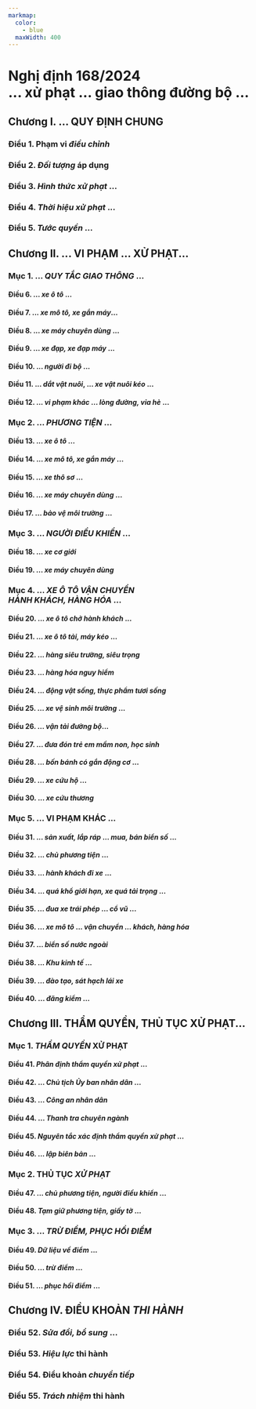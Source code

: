 ```yaml
---
markmap:
  color:
    - blue
  maxWidth: 400
---
```


# Nghị định 168/2024 <br/>... xử phạt ... giao thông đường bộ ...

## Chương I. ... QUY ĐỊNH CHUNG <!-- markmap: fold -->

### Điều 1. Phạm vi _điều chỉnh_

### Điều 2. _Đối tượng_ áp dụng

### Điều 3. _Hình thức xử phạt_ ...

### Điều 4. _Thời hiệu xử phạt_ ...

### Điều 5. _Tước quyền_ ...

## Chương II. ... VI PHẠM ... XỬ PHẠT...

### Mục 1. ... _QUY TẮC GIAO THÔNG_ ...

#### Điều 6. ... _xe ô tô_ ...

#### Điều 7. ... _xe mô tô, xe gắn máy_...

#### Điều 8. ... _xe máy chuyên dùng_ ...

#### Điều 9. ... _xe đạp, xe đạp máy_ ...

#### Điều 10. ... _người đi bộ_ ...

#### Điều 11. ... _dắt vật nuôi_, ... _xe vật nuôi kéo_ ...

#### Điều 12. ... _vi phạm khác_ ... _lòng đường, vỉa hè_ ...

### Mục 2. ... _PHƯƠNG TIỆN_ ...

#### Điều 13. ... _xe ô tô_ ...

#### Điều 14. ... _xe mô tô, xe gắn máy_ ...

#### Điều 15. ... _xe thô sơ_ ...

#### Điều 16. ... _xe máy chuyên dùng_ ...

#### Điều 17. ... _bảo vệ môi trường_ ...

### Mục 3. ... _NGƯỜI ĐIỀU KHIỂN_ ...

#### Điều 18. ... _xe cơ giới_

#### Điều 19. ... _xe máy chuyên dùng_

### Mục 4. ... _XE Ô TÔ VẬN CHUYỂN<br/>HÀNH KHÁCH, HÀNG HÓA_ ... <!-- markmap: fold -->

#### Điều 20. ... _xe ô tô chở hành khách_ ...

#### Điều 21. ... _xe ô tô tải, máy kéo_ ...

#### Điều 22. ... _hàng siêu trường, siêu trọng_

#### Điều 23. ... _hàng hóa nguy hiểm_

#### Điều 24. ... _động vật sống, thực phẩm tươi sống_

#### Điều 25. ... _xe vệ sinh môi trường_ ...

#### Điều 26. ... _vận tải đường bộ_...

#### Điều 27. ... _đưa đón trẻ em mầm non, học sinh_

#### Điều 28. ... _bốn bánh có gắn động cơ_ ...

#### Điều 29. ... _xe cứu hộ_ ...

#### Điều 30. ... _xe cứu thương_

### Mục 5. ... VI PHẠM KHÁC ...

#### Điều 31. ... _sản xuất, lắp ráp_ ... _mua, bán biển số_ ...

#### Điều 32. ... _chủ phương tiện_ ...

#### Điều 33. ... _hành khách đi xe_ ...

#### Điều 34. ... _quá khổ giới hạn, xe quá tải trọng_ ...

#### Điều 35. ... _đua xe trái phép_ ... _cổ vũ_ ...

#### Điều 36. ... _xe mô tô_ ... _vận chuyển ... khách, hàng hóa_

#### Điều 37. ... _biển số nước ngoài_

#### Điều 38. ... _Khu kinh tế_ ...

#### Điều 39. ... _đào tạo, sát hạch lái xe_

#### Điều 40. ... _đăng kiểm_ ...

## Chương III. THẨM QUYỀN, THỦ TỤC XỬ PHẠT...

### Mục 1. _THẨM QUYỀN_ XỬ PHẠT <!-- markmap: fold -->

#### Điều 41. _Phân định thẩm quyền xử phạt_ ...

#### Điều 42. ... _Chủ tịch Ủy ban nhân dân_ ...

#### Điều 43. ... _Công an nhân dân_

#### Điều 44. ... _Thanh tra chuyên ngành_

#### Điều 45. _Nguyên tắc xác định thẩm quyền xử phạt_ ...

#### Điều 46. ... _lập biên bản_ ...

### Mục 2. THỦ TỤC _XỬ PHẠT_

#### Điều 47. ... _chủ phương tiện, người điều khiển_ ...

#### Điều 48. _Tạm giữ phương tiện, giấy tờ_ ...

### Mục 3. ... _TRỪ ĐIỂM, PHỤC HỒI ĐIỂM_

#### Điều 49. _Dữ liệu về điểm_ ...

#### Điều 50. ... _trừ điểm_ ...

#### Điều 51. ... _phục hồi điểm_ ...

## Chương IV. ĐIỀU KHOẢN _THI HÀNH_ <!-- markmap: fold -->

### Điều 52. _Sửa đổi, bổ sung_ ...

### Điều 53. _Hiệu lực_ thi hành

### Điều 54. Điều khoản _chuyển tiếp_

### Điều 55. _Trách nhiệm_ thi hành
